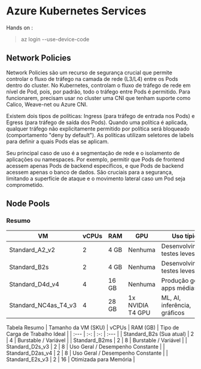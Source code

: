 # Azure Kubernetes Services
Hands on : 

> az login --use-device-code

## Network Policies

Network Policies são um recurso de segurança crucial que permite controlar o fluxo de tráfego na camada de rede (L3/L4) entre os Pods dentro do cluster. No Kubernetes, controlam o fluxo de tráfego de rede em nível de Pod, pois, por padrão, todo o tráfego entre Pods é permitido. Para funcionarem, precisam usar no cluster uma CNI que tenham suporte como Calico, Weave-net ou Azure CNI.

Existem dois tipos de políticas: Ingress (para tráfego de entrada nos Pods) e Egress (para tráfego de saída dos Pods). Quando uma política é aplicada, qualquer tráfego não explicitamente permitido por política será bloqueado (comportamento "deny by default"). As políticas utilizam seletores de labels para definir a quais Pods elas se aplicam.

Seu principal caso de uso é a segmentação de rede e o isolamento de aplicações ou namespaces. Por exemplo, permitir que Pods de frontend acessem apenas Pods de backend específicos, e que Pods de backend acessem apenas o banco de dados. São cruciais para a segurança, limitando a superfície de ataque e o movimento lateral caso um Pod seja comprometido.

## Node Pools

### Resumo

| VM                     | vCPUs | RAM    | GPU              | Uso típico                       | Preço  |
|------------------------|-------|--------|------------------|---------------------------------|--------|
| Standard_A2_v2         | 2     | 4 GB   | Nenhuma          | Desenvolvimento, testes leves   | Baixo  |
| Standard_B2s           | 2     | 4 GB   | Nenhuma          | Desenvolvimento, testes leves   | Baixo  |
| Standard_D4d_v4        | 4     | 16 GB  | Nenhuma          | Produção geral, apps médias     | Médio  |
| Standard_NC4as_T4_v3   | 4     | 28 GB  | 1x NVIDIA T4 GPU | ML, AI, inferência, gráficos    | Alto   |

Tabela Resumo
| Tamanho da VM (SKU) | vCPUs | RAM (GB) | Tipo de Carga de Trabalho Ideal |
| :--- | :-: | :-: | :--- |
| Standard_B2s (Sua atual) | 2 | 4 | Burstable / Variável |
| Standard_B2ms | 2 | 8 | Burstable / Variável |
| Standard_D2s_v3 | 2 | 8 | Uso Geral / Desempenho Constante |
| Standard_D2as_v4 | 2 | 8 | Uso Geral / Desempenho Constante |
| Standard_E2s_v3 | 2 | 16 | Otimizada para Memória |
